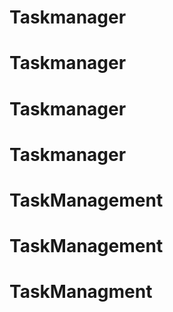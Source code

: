 # Taskmanager
# Taskmanager
# Taskmanager
# Taskmanager
# TaskManagement
# TaskManagement
# TaskManagment
